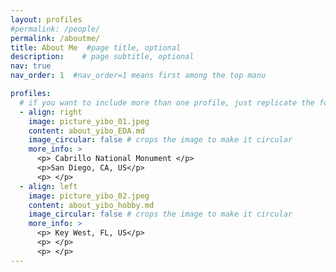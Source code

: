 ```yaml
---
layout: profiles
#permalink: /people/
permalink: /aboutme/
title: About Me  #page title, optional
description:    # page subtitle, optional
nav: true
nav_order: 1  #nav_order=1 means first among the top manu

profiles:
  # if you want to include more than one profile, just replicate the following block for each profile inside _pages/
  - align: right
    image: picture_yibo_01.jpeg
    content: about_yibo_EDA.md
    image_circular: false # crops the image to make it circular
    more_info: >
      <p> Cabrillo National Monument </p>
      <p>San Diego, CA, US</p>
      <p> </p>
  - align: left
    image: picture_yibo_02.jpeg
    content: about_yibo_hobby.md
    image_circular: false # crops the image to make it circular
    more_info: >
      <p> Key West, FL, US</p>
      <p> </p>
      <p> </p>
---
```

